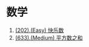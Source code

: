 # 数学

1. [(202).(Easy) 快乐数][202]
2. [(633).(Medium) 平方数之和][633]


[202]: ../math/E202_Easy_HappyNumber.java
[633]: ../math/E633_Medium_SumOfSquareNumbers.java